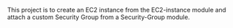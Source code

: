This project is to create an EC2 instance from the EC2-instance module and attach a custom Security Group from a Security-Group module.